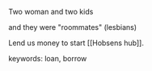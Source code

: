 Two woman and two kids

and they were "roommates" (lesbians)

Lend us money to start [[Hobsens hub]].

keywords: loan, borrow
